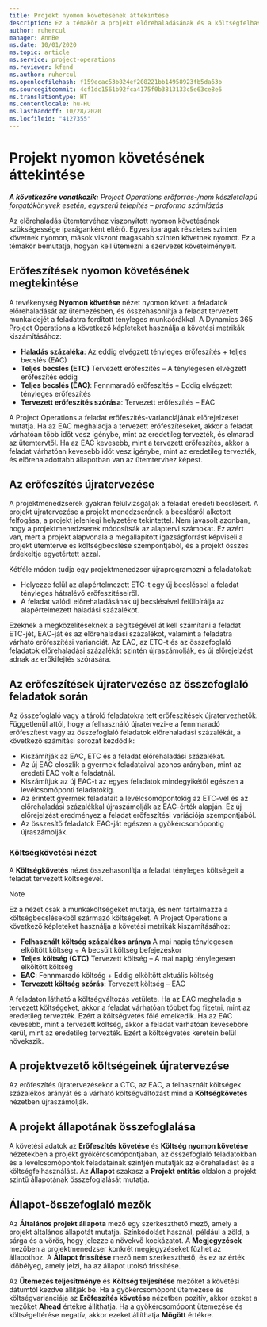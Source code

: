 ```yaml
---
title: Projekt nyomon követésének áttekintése
description: Ez a témakör a projekt előrehaladásának és a költségfelhasználásnak a nyomon követéséről nyújt információkat.
author: ruhercul
manager: AnnBe
ms.date: 10/01/2020
ms.topic: article
ms.service: project-operations
ms.reviewer: kfend
ms.author: ruhercul
ms.openlocfilehash: f159ecac53b824ef208221bb14958923fb5da63b
ms.sourcegitcommit: 4cf1dc1561b92fca4175f0b3813133c5e63ce8e6
ms.translationtype: HT
ms.contentlocale: hu-HU
ms.lasthandoff: 10/28/2020
ms.locfileid: "4127355"
---
```

# <a name="project-tracking-overview"></a>Projekt nyomon követésének áttekintése

_**A következőre vonatkozik:** Project Operations erőforrás-/nem készletalapú forgatókönyvek esetén, egyszerű telepítés – proforma számlázás_

Az előrehaladás ütemtervéhez viszonyított nyomon követésének szükségessége iparáganként eltérő. Egyes iparágak részletes szinten követnek nyomon, mások viszont magasabb szinten követnek nyomot. Ez a témakör bemutatja, hogyan kell ütemezni a szervezet követelményeit.

## <a name="effort-tracking-view"></a>Erőfeszítések nyomon követésének megtekintése

A tevékenység **Nyomon követése** nézet nyomon követi a feladatok előrehaladását az ütemezésben, és összehasonlítja a feladat tervezett munkaidejét a feladatra fordított tényleges munkaórákkal. A Dynamics 365 Project Operations a következő képleteket használja a követési metrikák kiszámításához:

- **Haladás százaléka**: Az eddig elvégzett tényleges erőfeszítés + teljes becslés (EAC) 
- **Teljes becslés (ETC)** Tervezett erőfeszítés – A ténylegesen elvégzett erőfeszítés eddig 
- **Teljes becslés (EAC)**: Fennmaradó erőfeszítés + Eddig elvégzett tényleges erőfeszítés 
- **Tervezett erőfeszítés szórása**: Tervezett erőfeszítés – EAC

A Project Operations a feladat erőfeszítés-varianciájának előrejelzését mutatja. Ha az EAC meghaladja a tervezett erőfeszítéseket, akkor a feladat várhatóan több időt vesz igénybe, mint az eredetileg tervezték, és elmarad az ütemtervtől. Ha az EAC kevesebb, mint a tervezett erőfeszítés, akkor a feladat várhatóan kevesebb időt vesz igénybe, mint az eredetileg tervezték, és előrehaladottabb állapotban van az ütemtervhez képest.

## <a name="reprojecting-effort"></a>Az erőfeszítés újratervezése

A projektmenedzserek gyakran felülvizsgálják a feladat eredeti becsléseit. A projekt újratervezése a projekt menedzserének a becslésről alkotott felfogása, a projekt jelenlegi helyzetére tekintettel. Nem javasolt azonban, hogy a projektmenedzserek módosítsák az alaptervi számokat. Ez azért van, mert a projekt alapvonala a megállapított igazságforrást képviseli a projekt ütemterve és költségbecslése szempontjából, és a projekt összes érdekeltje egyetértett azzal.

Kétféle módon tudja egy projektmenedzser újraprogramozni a feladatokat:

- Helyezze felül az alapértelmezett ETC-t egy új becsléssel a feladat tényleges hátralévő erőfeszítéseiről. 
- A feladat valódi előrehaladásának új becslésével felülbírálja az alapértelmezett haladási százalékot.

Ezeknek a megközelítéseknek a segítségével át kell számítani a feladat ETC-jét, EAC-ját és az előrehaladási százalékot, valamint a feladatra várható erőfeszítési varianciát. Az EAC, az ETC-t és az összefoglaló feladatok előrehaladási százalékát szintén újraszámolják, és új előrejelzést adnak az erőkifejtés szórására.

## <a name="reprojection-of-effort-on-summary-tasks"></a>Az erőfeszítések újratervezése az összefoglaló feladatok során

Az összefoglaló vagy a tároló feladatokra tett erőfeszítések újratervezhetők. Függetlenül attól, hogy a felhasználó újratervezi-e a fennmaradó erőfeszítést vagy az összefoglaló feladatok előrehaladási százalékát, a következő számítási sorozat kezdődik:

- Kiszámítják az EAC, ETC és a feladat előrehaladási százalékát.
- Az új EAC eloszlik a gyermek feladataival azonos arányban, mint az eredeti EAC volt a feladatnál.
- Kiszámítjuk az új EAC-t az egyes feladatok mindegyikétől egészen a levélcsomóponti feladatokig. 
- Az érintett gyermek feladatait a levélcsomópontokig az ETC-vel és az előrehaladási százalékkal újraszámolják az EAC-érték alapján. Ez új előrejelzést eredményez a feladat erőfeszítési variációja szempontjából. 
- Az összesítő feladatok EAC-ját egészen a gyökércsomópontig újraszámolják.

### <a name="cost-tracking-view"></a>Költségkövetési nézet 

A **Költségkövetés** nézet összehasonlítja a feladat tényleges költségeit a feladat tervezett költségével. 

> [!NOTE]
> Ez a nézet csak a munkaköltségeket mutatja, és nem tartalmazza a költségbecslésekből származó költségeket. A Project Operations a következő képleteket használja a követési metrikák kiszámításához:

- **Felhasznált költség százalékos aránya** A mai napig ténylegesen elköltött költség ÷ A becsült költség befejezéskor
- **Teljes költség (CTC)** Tervezett költség – A mai napig ténylegesen elköltött költség
- **EAC**: Fennmaradó költség + Eddig elköltött aktuális költség
- **Tervezett költség szórás**: Tervezett költség – EAC

A feladaton látható a költségváltozás vetülete. Ha az EAC meghaladja a tervezett költségeket, akkor a feladat várhatóan többet fog fizetni, mint az eredetileg tervezték. Ezért a költségvetés fölé emelkedik. Ha az EAC kevesebb, mint a tervezett költség, akkor a feladat várhatóan kevesebbre kerül, mint az eredetileg tervezték. Ezért a költségvetés keretein belül növekszik.

## <a name="project-managers-reprojection-of-cost"></a>A projektvezető költségeinek újratervezése

Az erőfeszítés újratervezésekor a CTC, az EAC, a felhasznált költségek százalékos arányát és a várható költségváltozást mind a **Költségkövetés** nézetben újraszámolják.

## <a name="project-status-summary"></a>A projekt állapotának összefoglalása

A követési adatok az **Erőfeszítés követése** és **Költség nyomon követése** nézetekben a projekt gyökércsomópontjában, az összefoglaló feladatokban és a levélcsomópontok feladatainak szintjén mutatják az előrehaladást és a költségfelhasználást. Az **Állapot** szakasz a **Projekt entitás** oldalon a projekt szintű állapotának összefoglalását mutatja.

## <a name="status-summary-fields"></a>Állapot-összefoglaló mezők

Az **Általános projekt állapota** mező egy szerkeszthető mező, amely a projekt általános állapotát mutatja. Színkódolást használ, például a zöld, a sárga és a vörös, hogy jelezze a növekvő kockázatot. A **Megjegyzések** mezőben a projektmenedzser konkrét megjegyzéseket fűzhet az állapothoz. A **Állapot frissítése** mező nem szerkeszthető, és ez az érték időbélyeg, amely jelzi, ha az állapot utolsó frissítése.

Az **Ütemezés teljesítménye** és **Költség teljesítése** mezőket a követési dátumtól kezdve állítják be. Ha a gyökércsomópont ütemezése és költségvarianciája az **Erőfeszítés követése** nézetben pozitív, akkor ezeket a mezőket **Ahead** értékre állíthatja. Ha a gyökércsomópont ütemezése és költségeltérése negatív, akkor ezeket állíthatja **Mögött** értékre.
